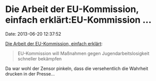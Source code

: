 Die Arbeit der EU-Kommission, einfach erklärt:EU-Kommission \...
================================================================

Date: 2013-06-20 12:37:52

[Die Arbeit der EU-Kommission, einfach
erklärt](http://www.neues-deutschland.de/artikel/824917.jugend-ohne-jobs.html):

> EU-Kommission will Maßnahmen gegen Jugendarbeitslosigkeit schneller
> bekämpfen

Da war wohl der Zensor pinkeln, dass die versehentlich die Wahrheit
drucken in der Presse\...
